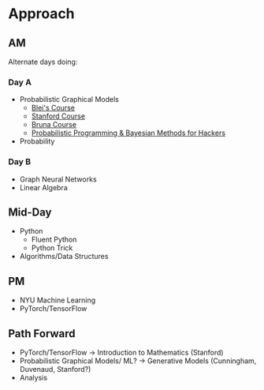 # Approach

## AM

Alternate days doing:

### Day A

- Probabilistic Graphical Models
  - [Blei's Course](http://www.cs.columbia.edu/~blei/fogm/2020F/)
  - [Stanford Course](https://ermongroup.github.io/cs228-notes/)
  - [Bruna Course](https://www.notion.so/Inference-and-Representation-623a215febc3461dbc004682484922ad)
  - [Probabilistic Programming & Bayesian Methods for Hackers](https://camdavidsonpilon.github.io/Probabilistic-Programming-and-Bayesian-Methods-for-Hackers/)
- Probability

### Day B

- Graph Neural Networks
- Linear Algebra 

## Mid-Day

- Python
  - Fluent Python
  - Python Trick
- Algorithms/Data Structures

## PM

- NYU Machine Learning
- PyTorch/TensorFlow

## Path Forward

- PyTorch/TensorFlow $\rightarrow$ Introduction to Mathematics (Stanford)
- Probabilistic Graphical Models/ ML? $\rightarrow$ Generative Models (Cunningham, Duvenaud, Stanford?)
- Analysis